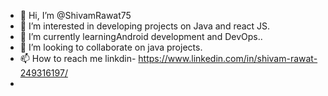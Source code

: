 - 👋 Hi, I’m @ShivamRawat75
- 👀 I’m interested in developing projects on Java and react JS.
- 🌱 I’m currently learningAndroid development and DevOps..
- 💞️ I’m looking to collaborate on java projects.
- 📫 How to reach me linkdin- https://www.linkedin.com/in/shivam-rawat-249316197/
-                    

<!---
ShivamRawat75/ShivamRawat75 is a ✨ special ✨ repository because its `README.md` (this file) appears on your GitHub profile.
You can click the Preview link to take a look at your changes.
--->
